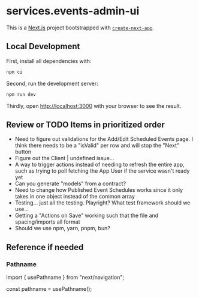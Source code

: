 # services.events-admin-ui

This is a [Next.js](https://nextjs.org) project bootstrapped with [`create-next-app`](https://nextjs.org/docs/app/api-reference/cli/create-next-app).

## Local Development

First, install all dependencies with:

```bash
npm ci
```

Second, run the development server:

```bash
npm run dev
```

Thirdly, open [http://localhost:3000](http://localhost:3000) with your browser to see the result.

## Review or TODO Items in prioritized order

- Need to figure out validations for the Add/Edit Scheduled Events page. I think there needs to be a "isValid" per row and will stop the "Next" button
- Figure out the Client | undefined issue...
- A way to trigger actions instead of needing to refresh the entire app, such as trying to poll fetching the App User if the service wasn't ready yet
- Can you generate "models" from a contract?
- Need to change how Published Event Schedules works since it only takes in one object instead of the common array
- Testing... just all the testing. Playright? What test framework should we use...
- Getting a "Actions on Save" working such that the file and spacing/imports all format
- Should we use npm, yarn, pnpm, bun?

## Reference if needed

### Pathname

import { usePathname } from "next/navigation";

const pathname = usePathname();
